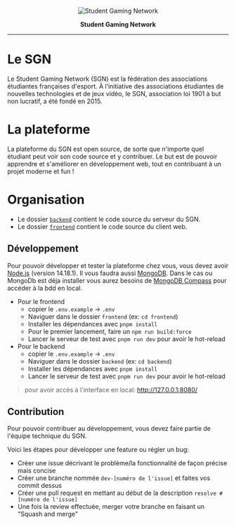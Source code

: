 <p align="center">
<img src="https://user-images.githubusercontent.com/4563971/120888136-049e2880-c5f7-11eb-81bd-25706d1944a2.png" alt="Student Gaming Network" />
</p>

<p align="center">
<b>Student Gaming Network</b>
</p>

---

# Le SGN

Le Student Gaming Network (SGN) est la fédération des associations étudiantes françaises d'esport. À l’initiative des
associations étudiantes de nouvelles technologies et de jeux vidéo, le SGN, association loi 1901 à but non lucratif, a été fondé en 2015.


# La plateforme

La plateforme du SGN est open source, de sorte que n'importe quel étudiant peut voir son code source et y contribuer.
Le but est de pouvoir apprendre et s'améliorer en développement web, tout en contribuant à un projet moderne et fun !


# Organisation

- Le dossier [`backend`](https://github.com/StudentGamingNetwork/website/tree/master/backend) contient le code source du serveur du SGN.
- Le dossier [`frontend`](https://github.com/StudentGamingNetwork/website/tree/master/frontend) contient le code source du client web.


## Développement


Pour pouvoir développer et tester la plateforme chez vous, vous devez avoir [Node.js](https://nodejs.org/en/) (version 14.18.1).
Il vous faudra aussi [MongoDB](https://www.mongodb.com/docs/manual/tutorial/install-mongodb-on-windows/).
Dans le cas ou MongoDb est déja installer vous aurez besoins de [MongoDB Compass](https://www.mongodb.com/fr-fr/products/compass) pour accéder à la bdd en local.

- Pour le frontend
  - copier le `.env.example` -> `.env`
  - Naviguer dans le dossier `frontend` (ex: `cd frontend`)
  - Installer les dépendances avec `pnpm install`
  - Pour le premier lancement, faire un `npm run build:force`
  - Lancer le serveur de test avec `pnpm run dev` pour avoir le hot-reload
- Pour le backend
  - copier le `.env.example` -> `.env`
  - Naviguer dans le dossier `backend` (ex: `cd backend`)
  - Installer les dépendances avec `pnpm install`
  - Lancer le serveur de test avec `pnpm run dev` pour avoir le hot-reload
  
> pour avoir accès à l'interface en local: http://127.0.0.1:8080/


## Contribution

Pour pouvoir contribuer au développement, vous devez faire partie de l'équipe technique du SGN.

Voici les étapes pour développer une feature ou régler un bug:
- Créer une issue décrivant le problème/la fonctionnalité de façon précise mais concise
- Créer une branche nommée `dev-[numéro de l'issue]` et faites vos commit dessus
- Créer une pull request en mettant au début de la description `resolve #[numéro de l'issue]`
- Une fois la review effectuée, merger votre branche en faisant un "Squash and merge"
